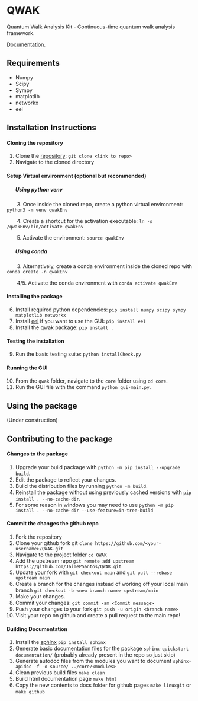 # QWAK
Quantum Walk Analysis Kit - Continuous-time quantum walk analysis framework.

[Documentation](https://jaimepsantos.github.io/QWAK/ ).

## Requirements
- Numpy
- Scipy
- Sympy
- matplotlib
- networkx
- eel

## Installation Instructions
#### Cloning the repository
1. Clone the [repository](https://github.com/qwchagas/qwak): `git clone <link to repo>`
2. Navigate to the cloned directory

#### Setup Virtual environment (optional but recommended)
##### &nbsp;&nbsp;&nbsp;&nbsp;&nbsp;&nbsp; Using python venv
&nbsp;&nbsp;&nbsp;&nbsp;&nbsp;&nbsp; 3. Once inside the cloned repo, create a python virtual environment: `python3 -m venv qwakEnv`

&nbsp;&nbsp;&nbsp;&nbsp;&nbsp;&nbsp; 4. Create a shortcut for the activation executable: `ln -s /qwakEnv/bin/activate qwakEnv`

&nbsp;&nbsp;&nbsp;&nbsp;&nbsp;&nbsp; 5. Activate the environment: `source qwakEnv`

#####  &nbsp;&nbsp;&nbsp;&nbsp;&nbsp;&nbsp; Using conda
&nbsp;&nbsp;&nbsp;&nbsp;&nbsp;&nbsp; 3. Alternatively, create a conda environment inside the cloned repo with `conda create -n qwakEnv`

&nbsp;&nbsp;&nbsp;&nbsp;&nbsp;&nbsp; 4/5. Activate the conda environment with `conda activate qwakEnv`


#### Installing the package
6. Install required python dependencies: `pip install numpy scipy sympy matplotlib networkx`
7. Install [eel](https://github.com/ChrisKnott/Eel) if you want to use the GUI: `pip install eel`
8. Install the qwak package: `pip install .`

#### Testing the installation
9. Run the basic testing suite: `python installCheck.py`

#### Running the GUI
10. From the `qwak` folder, navigate to the `core` folder using `cd core`.
11. Run the GUI file with the command `python gui-main.py`.

## Using the package
(Under construction)

## Contributing to the package
#### Changes to the package
1. Upgrade your build package with `python -m pip install --upgrade build`.
2. Edit the package to reflect your changes.
3. Build the distribution files by running `python -m build`.
4. Reinstall the package without using previously cached versions with `pip install . --no-cache-dir`.
5. For some reason in windows you may need to use `python -m pip install . --no-cache-dir --use-feature=in-tree-build`

#### Commit the changes the github repo
1. Fork the repository
2. Clone your github fork git ```clone https://github.com/<your-username>/QWAK.git```
3. Navigate to the project folder ```cd QWAK```
4. Add the upstream repo ```git remote add upstream https://github.com/JaimePSantos/QWAK.git```
5. Update your fork with ```git checkout main``` and ```git pull --rebase upstream main```
6. Create a branch for the changes instead of working off your local main branch ```git checkout -b <new branch name> upstream/main```
7. Make your changes.
8. Commit your changes: ```git commit -am <Commit message>```
9. Push your changes to your fork ```git push -u origin <branch name>```
10. Visit your repo on github and create a pull request to the main repo!

#### Building Documentation
1. Install the [sphinx](https://www.sphinx-doc.org/en/master/) `pip install sphinx`
2. Generate basic documentation files for the package `sphinx-quickstart documentation/` (probably already present in the repo so just skip)
3. Generate autodoc files from the modules you want to document `sphinx-apidoc -f -o source/ ../core/<modules>`
4. Clean previous build files `make clean`
5. Build html documentation page `make html`
6. Copy the new contents to docs folder for github pages `make linuxgit` or `make github`

